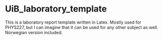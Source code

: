 # UiB_laboratory_template
This is a laboratory report template written in Latex. Mostly used for PHYS227, but I can imagine that it can be used for any other subject as well. Norwegian version included.  
